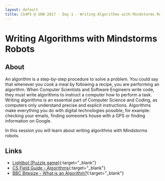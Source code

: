 ```yaml
---
layout: default
title: CS4PS @ UON 2017 - Day 1 - Writing Algorithms with Mindstorms Robots
---
```


# Writing Algorithms with Mindstorms Robots

## About

An algorithm is a step-by-step procedure to solve a problem. You could say that whenever you cook a meal by following a recipe, you are performing an algorithm.
When Computer Scientists and Software Engineers write code, they must write algorithms to instruct a computer how to perform a task. 
Writing algorithms is an essential part of Computer Science and Coding, as computers only understand precise and explicit instructions. 
Algorithms make everything you do with digital technologies possible, for example: checking your emails, finding someone’s house with a GPS or finding information on Google.

In this session you will learn about writing algorithms with Mindstorms robots.

## Links

- [Lightbot (Puzzle game)](http://lightbot.com/){:target="_blank"}
- [CS Field Guide - Algorithms](http://www.csfieldguide.org.nz/en/chapters/algorithms.html){:target="_blank"}
- [BBC Bitesize - What is an Algorithm?](http://www.bbc.co.uk/guides/zqrq7ty){:target="_blank"}